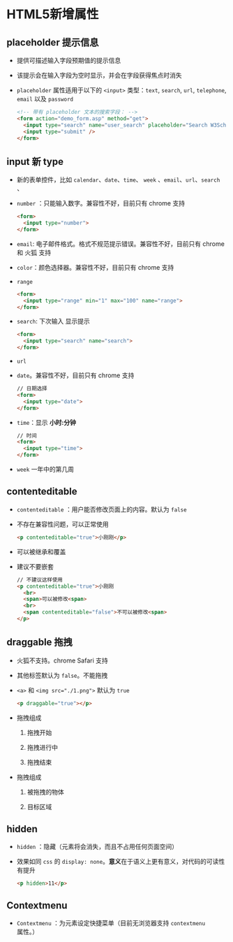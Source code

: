 # HTML5新增属性

## placeholder 提示信息

+ 提供可描述输入字段预期值的提示信息

+ 该提示会在输入字段为空时显示，并会在字段获得焦点时消失

+ `placeholder` 属性适用于以下的 `<input>` 类型：`text`, `search`, `url`, `telephone`, `email` 以及 `password`

  ```html
  <!-- 带有 placeholder 文本的搜索字段： -->
  <form action="demo_form.asp" method="get">
    <input type="search" name="user_search" placeholder="Search W3School" />
    <input type="submit" />
  </form>
  ```

## input 新 type

+ 新的表单控件，比如 `calendar`、`date`、`time`、 `week` 、`email`、`url`、`search` 、

+ `number` ：只能输入数字。兼容性不好，目前只有 chrome 支持

  ```html
  <form>
    <input type="number">
  </form>
  ```

+ `email`: 电子邮件格式。格式不规范提示错误。兼容性不好，目前只有 chrome 和 火狐 支持

+ `color`：颜色选择器。兼容性不好，目前只有 chrome 支持

+ `range`

  ```html
  <form>
    <input type="range" min="1" max="100" name="range">
  </form>
  ```

+ `search`: 下次输入 显示提示

  ```html
  <form>
    <input type="search" name="search">
  </form>
  ```

+ `url`

+ `date`。兼容性不好，目前只有 chrome 支持

  ```html
  // 日期选择
  <form>
    <input type="date">
  </form>
  ```

+ `time`：显示 **小时:分钟**

  ```html
  // 时间
  <form>
    <input type="time">
  </form>
  ```

+ `week` 一年中的第几周

## contenteditable

+ `contenteditable` ：用户能否修改页面上的内容。默认为 `false`

+ 不存在兼容性问题，可以正常使用

  ```html
  <p contenteditable="true">小刚刚</p>
  ```

+ 可以被继承和覆盖

+ 建议不要嵌套

  ```html
  // 不建议这样使用
  <p contenteditable="true">小刚刚
    <br>
    <span>可以被修改<span>
    <br>
    <span contenteditable="false">不可以被修改<span>
  </p>
  ```

## draggable 拖拽

+ 火狐不支持。chrome Safari 支持

+ 其他标签默认为 `false`。不能拖拽

+ `<a>` 和 `<img src="./1.png">` 默认为 `true`

  ```html
  <p draggable="true"></p>
  ```

+ 拖拽组成

    1. 拖拽开始

    2. 拖拽进行中

    3. 拖拽结束

+ 拖拽组成

    1. 被拖拽的物体

    2. 目标区域

## hidden

+ `hidden` ：隐藏（元素将会消失，而且不占用任何页面空间）

+ 效果如同 `css` 的 `display: none`。**意义**在于语义上更有意义，对代码的可读性有提升

  ```html
  <p hidden>11</p>
  ```

## Contextmenu

+ `Contextmenu` ：为元素设定快捷菜单（目前无浏览器支持 `contextmenu` 属性。）
